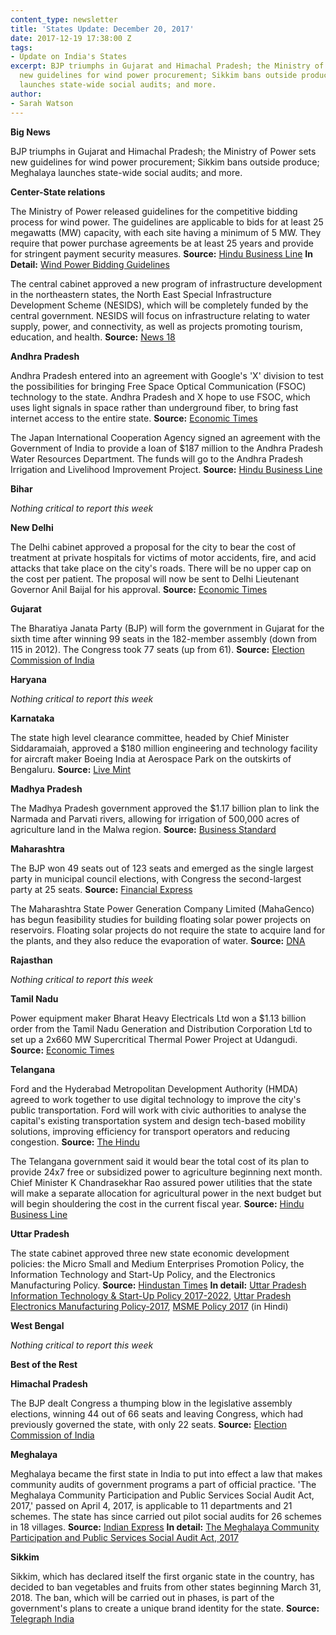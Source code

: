 ```yaml
---
content_type: newsletter
title: 'States Update: December 20, 2017'
date: 2017-12-19 17:38:00 Z
tags:
- Update on India's States
excerpt: BJP triumphs in Gujarat and Himachal Pradesh; the Ministry of Power sets
  new guidelines for wind power procurement; Sikkim bans outside produce; Meghalaya
  launches state-wide social audits; and more.
author:
- Sarah Watson
---
```


**Big News**

BJP triumphs in Gujarat and Himachal Pradesh; the Ministry of Power sets new guidelines for wind power procurement; Sikkim bans outside produce; Meghalaya launches state-wide social audits; and more.

**Center-State relations**

The Ministry of Power released guidelines for the competitive bidding process for wind power. The guidelines are applicable to bids for at least 25 megawatts (MW) capacity, with each site having a minimum of 5 MW. They require that power purchase agreements be at least 25 years and provide for stringent payment security measures. **Source:** [Hindu Business Line](http://www.thehindubusinessline.com/todays-paper/tp-news/wind-power-state-govts-to-decide-on-tariff-from-smaller-projects/article9991048.ece) **In Detail:** [Wind Power Bidding Guidelines](http://powermin.nic.in/sites/default/files/webform/notices/Resolution_on_wind_Bidding_Guidelines_dated_8th_Decemeber_2017_Eng.pdf)

The central cabinet approved a new program of infrastructure development in the northeastern states, the North East Special Infrastructure Development Scheme (NESIDS), which will be completely funded by the central government. NESIDS will focus on infrastructure relating to water supply, power, and connectivity, as well as projects promoting tourism, education, and health. **Source:** [News 18](http://www.news18.com/news/india/centre-approves-development-scheme-for-northeast-with-100-percent-funding-1605811.html)

**Andhra Pradesh**

Andhra Pradesh entered into an agreement with Google&#39;s &#39;X&#39; division to test the possibilities for bringing Free Space Optical Communication (FSOC) technology to the state. Andhra Pradesh and X hope to use FSOC, which uses light signals in space rather than underground fiber, to bring fast internet access to the entire state. **Source:** [Economic Times](https://economictimes.indiatimes.com/tech/internet/andhra-pradesh-government-signs-agreements-with-alphabet-x-for-fibergrid-project/articleshow/62086925.cms)

The Japan International Cooperation Agency signed an agreement with the Government of India to provide a loan of $187 million to the Andhra Pradesh Water Resources Department. The funds will go to the Andhra Pradesh Irrigation and Livelihood Improvement Project. **Source:** [Hindu Business Line](http://www.thehindubusinessline.com/news/national/jica-to-extend-rs-1200-cr-loan-to-andhra-pradesh-to-improve-farm-productivity/article9992136.ece)

**Bihar**

_Nothing critical to report this week_

**New Delhi**

The Delhi cabinet approved a proposal for the city to bear the cost of treatment at private hospitals for victims of motor accidents, fire, and acid attacks that take place on the city&#39;s roads. There will be no upper cap on the cost per patient. The proposal will now be sent to Delhi Lieutenant Governor Anil Baijal for his approval. **Source:** [Economic Times](https://economictimes.indiatimes.com/news/politics-and-nation/delhi-government-proposes-to-bear-treatment-cost-of-road-accident-victims-in-private-hospitals/articleshow/62042400.cms)

**Gujarat**

The Bharatiya Janata Party (BJP) will form the government in Gujarat for the sixth time after winning 99 seats in the 182-member assembly (down from 115 in 2012). The Congress took 77 seats (up from 61). **Source:** [Election Commission of India](http://eciresults.nic.in/)

**Haryana**

_Nothing critical to report this week_

**Karnataka**

The state high level clearance committee, headed by Chief Minister Siddaramaiah, approved a $180 million engineering and technology facility for aircraft maker Boeing India at Aerospace Park on the outskirts of Bengaluru. **Source:** [Live Mint](http://www.livemint.com/Politics/u1tvh2Nf0eTIOSbRD9SkJN/Karnatakas-high-level-panel-approves-four-projects-totallin.html)

**Madhya Pradesh**

The Madhya Pradesh government approved the $1.17 billion plan to link the Narmada and Parvati rivers, allowing for irrigation of 500,000 acres of agriculture land in the Malwa region. **Source:** [Business Standard](http://www.business-standard.com/article/economy-policy/mp-approves-rs-7-546-cr-narmada-parvati-linking-project-for-irrigation-117121300458_1.html)

**Maharashtra**

The BJP won 49 seats out of 123 seats and emerged as the single largest party in municipal council elections, with Congress the second-largest party at 25 seats. **Source:** [Financial Express](http://www.financialexpress.com/india-news/bjp-emerges-single-largest-party-in-municipal-council-polls-shiv-sena-scores-big-in-thane-zilla-parishad/974862/)

The Maharashtra State Power Generation Company Limited (MahaGenco) has begun feasibility studies for building floating solar power projects on reservoirs. Floating solar projects do not require the state to acquire land for the plants, and they also reduce the evaporation of water. **Source:** [DNA](http://www.dnaindia.com/india/report-in-a-first-solar-power-projects-planned-on-dams-2567215)

**Rajasthan**

_Nothing critical to report this week_

**Tamil Nadu**

Power equipment maker Bharat Heavy Electricals Ltd won a $1.13 billion order from the Tamil Nadu Generation and Distribution Corporation Ltd to set up a 2x660 MW Supercritical Thermal Power Project at Udangudi. **Source:** [Economic Times](https://economictimes.indiatimes.com/industry/energy/power/bhel-bags-rs-7300-cr-order-to-set-up-plant-in-tamil-nadu/articleshow/62083879.cms)

**Telangana**

Ford and the Hyderabad Metropolitan Development Authority (HMDA) agreed to work together to use digital technology to improve the city&#39;s public transportation. Ford will work with civic authorities to analyse the capital&#39;s existing transportation system and design tech-based mobility solutions, improving efficiency for transport operators and reducing congestion. **Source:** [The Hindu](http://www.thehindu.com/todays-paper/tp-national/tp-telangana/hmda-ties-up-with-ford/article21768412.ece)

The Telangana government said it would bear the total cost of its plan to provide 24x7 free or subsidized power to agriculture beginning next month. Chief Minister K Chandrasekhar Rao assured power utilities that the state will make a separate allocation for agricultural power in the next budget but will begin shouldering the cost in the current fiscal year. **Source:** [Hindu Business Line](http://www.thehindubusinessline.com/news/national/telangana-to-back-24x7-power-to-farmers-with-budget-support/article9992509.ece)

**Uttar Pradesh**

The state cabinet approved three new state economic development policies: the Micro Small and Medium Enterprises Promotion Policy, the Information Technology and Start-Up Policy, and the Electronics Manufacturing Policy.   **Source:** [Hindustan Times](http://www.hindustantimes.com/lucknow/state-cabinet-nod-to-major-policies-before-uttar-pradesh-investors-summit/story-d71Q5Qq5Qr2oAlbHE0vLeL.html) **In detail:** [Uttar Pradesh Information Technology &amp; Start-Up Policy 2017-2022](http://itpolicyup.gov.in/wp-content/uploads/2017/09/suggestions-invited.pdf), [Uttar Pradesh Electronics Manufacturing Policy-2017](http://www.uplc.in/docs/Draft%20English%20version%20-%20Final%2011%20Dec.%202017.pdf), [MSME Policy 2017](http://www.upmsme.in/site/writereaddata/UploadNews/pdf/C_201712161102202140.pdf) (in Hindi)

**West Bengal**

_Nothing critical to report this week_

**Best of the Rest**

**Himachal Pradesh**

The BJP dealt Congress a thumping blow in the legislative assembly elections, winning 44 out of 66 seats and leaving Congress, which had previously governed the state, with only 22 seats. **Source:** [Election Commission of India](http://eciresults.nic.in/)

**Meghalaya**

Meghalaya became the first state in India to put into effect a law that makes community audits of government programs a part of official practice. &#39;The Meghalaya Community Participation and Public Services Social Audit Act, 2017,&#39; passed on April 4, 2017, is applicable to 11 departments and 21 schemes. The state has since carried out pilot social audits for 26 schemes in 18 villages. **Source:** [Indian Express](http://indianexpress.com/article/india/indias-first-social-audit-law-meghalaya-4984781/) **In detail:** [The Meghalaya Community Participation and Public Services  Social  Audit  Act,  2017](http://meglaw.gov.in/Notification/No.LL(B).14_2017_42_Dated_Shillong,_the_18th_April,_2017_The_Meghalaya_Community_Participaltion_and_Public_Services_Social_Audit_Act,_2017_(Act_No._7_of_2017).pdf)

**Sikkim**

Sikkim, which has declared itself the first organic state in the country, has decided to ban vegetables and fruits from other states beginning March 31, 2018. The ban, which will be carried out in phases, is part of the government&#39;s plans to create a unique brand identity for the state. **Source:** [Telegraph India](https://www.telegraphindia.com/states/west-bengal/sikkim-to-bar-veggie-import-193912)
